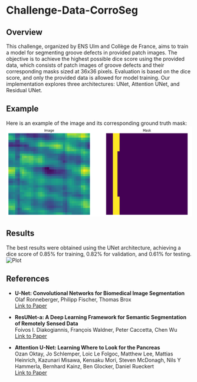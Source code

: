 # Challenge-Data-CorroSeg

## Overview
This challenge, organized by ENS Ulm and Collège de France, aims to train a model for segmenting groove defects in provided patch images. The objective is to achieve the highest possible dice score using the provided data, which consists of patch images of groove defects and their corresponding masks sized at 36x36 pixels. Evaluation is based on the dice score, and only the provided data is allowed for model training. Our implementation explores three architectures: UNet, Attention UNet, and Residual UNet.

## Example
Here is an example of the image and its corresponding ground truth mask:
![Example Image](example.png)

## Results
The best results were obtained using the UNet architecture, achieving a dice score of 0.85% for training, 0.82% for validation, and 0.61% for testing.
![Plot](plot.png)

## References
- **U-Net: Convolutional Networks for Biomedical Image Segmentation**  
  Olaf Ronneberger, Philipp Fischer, Thomas Brox  
  [Link to Paper](https://arxiv.org/abs/1505.04597)

- **ResUNet-a: A Deep Learning Framework for Semantic Segmentation of Remotely Sensed Data**  
  Foivos I. Diakogiannis, François Waldner, Peter Caccetta, Chen Wu  
  [Link to Paper](https://arxiv.org/abs/1904.00592)

- **Attention U-Net: Learning Where to Look for the Pancreas**  
  Ozan Oktay, Jo Schlemper, Loic Le Folgoc, Matthew Lee, Mattias Heinrich, Kazunari Misawa, Kensaku Mori, Steven McDonagh, Nils Y Hammerla, Bernhard Kainz, Ben Glocker, Daniel Rueckert  
  [Link to Paper](https://arxiv.org/abs/1804.03999)
